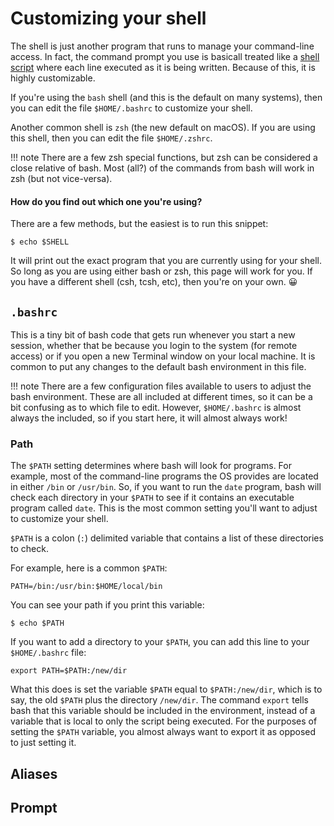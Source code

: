 # Customizing your shell

The shell is just another program that runs to manage your command-line access. In fact, the command prompt you use is basicall treated like a [shell script](concepts.md#scripts) where each line executed as it is being written. Because of this, it is highly customizable.

If you're using the `bash` shell (and this is the default on many systems), 
then you can edit the file `$HOME/.bashrc` to customize your shell.

Another common shell is `zsh` (the new default on macOS). If you are using this shell,
then you can edit the file `$HOME/.zshrc`.

!!! note
    There are a few zsh special functions, but zsh can be considered a close relative of bash. Most (all?) of the commands from bash will work in zsh (but not vice-versa).

#### How do you find out which one you're using?

There are a few methods, but the easiest is to run this snippet:

    $ echo $SHELL

It will print out the exact program that you are currently using for your shell. So long as you are
using either bash or zsh, this page will work for you. If you have a different shell (csh, tcsh, etc),
then you're on your own. 😀

## `.bashrc`

This is a tiny bit of bash code that gets run whenever you start a new session, whether that be because you login to the system (for remote access) or if you open a new Terminal window on your local machine. It is common to put any changes to the default bash environment in this file.

!!! note
    There are a few configuration files available to users to adjust the bash environment. These are all included at different times, so it can be a bit confusing as to which file to edit. However, `$HOME/.bashrc` is almost always the included, so if you start here, it will almost always work!

### Path

The `$PATH` setting determines where bash will look for programs. For example, most of the command-line programs the OS provides are located in either `/bin` or `/usr/bin`. So, if you want to run the `date` program, bash will check each directory in your `$PATH` to see if it contains an executable program called `date`. This is the most common setting you'll want to adjust to customize your shell.

`$PATH` is a colon (`:`) delimited variable that contains a list of these directories to check.

For example, here is a common `$PATH`:

    PATH=/bin:/usr/bin:$HOME/local/bin


You can see your path if you print this variable:

    $ echo $PATH

If you want to add a directory to your `$PATH`, you can add this line to your `$HOME/.bashrc` file:

    export PATH=$PATH:/new/dir

What this does is set the variable `$PATH` equal to `$PATH:/new/dir`, which is to say, the old `$PATH` plus the directory `/new/dir`. The command `export` tells bash that this variable should be included in the environment, instead of a variable that is local to only the script being executed. For the purposes of setting the `$PATH` variable, you almost always want to export it as opposed to just setting it.

## Aliases

## Prompt
